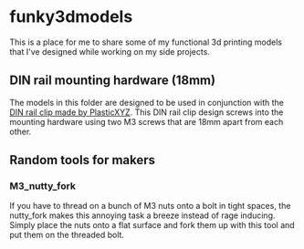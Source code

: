 # funky3dmodels
This is a place for me to share some of my functional 3d printing models that I've designed while working on my side projects. 

## DIN rail mounting hardware (18mm)
The models in this folder are designed to be used in conjunction with the [DIN rail clip made by PlasticXYZ](https://www.printables.com/model/161740-din-rail-clip/files). This DIN rail clip design screws into the mounting hardware using two M3 screws that are 18mm apart from each other.

## Random tools for makers
### M3_nutty_fork
If you have to thread on a bunch of M3 nuts onto a bolt in tight spaces, the nutty_fork makes this annoying task a breeze instead of rage inducing. Simply place the nuts onto a flat surface and fork them up with this tool and put them on the threaded bolt. 
